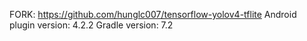 FORK: https://github.com/hunglc007/tensorflow-yolov4-tflite
Android plugin version: 4.2.2
Gradle version: 7.2
